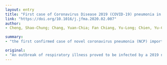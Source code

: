 ```yaml
---
layout: entry
title: "First case of Coronavirus Disease 2019 (COVID-19) pneumonia in Taiwan"
link: "https://doi.org/10.1016/j.jfma.2020.02.007"
author:
- Cheng, Shao-Chung; Chang, Yuan-Chia; Fan Chiang, Yu-Long; Chien, Yu-Chan; Cheng, Mingte; Yang, Chin-Hua; Huang, Chia-Husn; Hsu, Yuan-Nian

summary:
- "the first confirmed case of novel coronavirus pneumonia (NCP) imported from China in Taiwan. This case report revealed a natural course of NCP with self-recovery. It may be a good example in comparison with medical treatments. Coronavirus Disease 2019 (COVID-19) has spread rapidly in China and to other parts of the world. The outbreak of respiratory illness was notified first in Wuhan, China."

original:
- "An outbreak of respiratory illness proved to be infected by a 2019 novel coronavirus, officially named Coronavirus Disease 2019 (COVID-19), was notified first in Wuhan, China, and has spread rapidly in China and to other parts of the world. Herein, we reported the first confirmed case of novel coronavirus pneumonia (NCP) imported from China in Taiwan. This case report revealed a natural course of NCP with self-recovery, which may be a good example in comparison with medical treatments."
---
```


